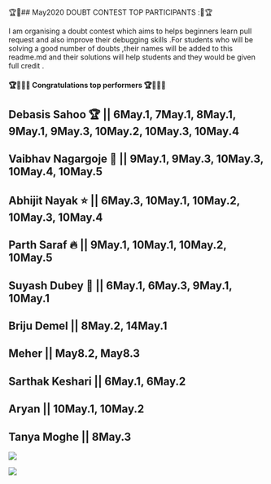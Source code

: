 🏆🌟## May2020 DOUBT CONTEST TOP PARTICIPANTS :🌟🏆

I am organising a doubt contest which aims to helps beginners learn pull request and also improve their debugging skills .For students who will be solving a good number of doubts ,their names will be added to this readme.md and their solutions will help students and they would be given full credit .


#### 🏆🤩🔥🔥 Congratulations top performers 🏆🤩🔥🔥

## **Debasis Sahoo**  🏆 || 6May.1, 7May.1, 8May.1, 9May.1, 9May.3, 10May.2, 10May.3, 10May.4
## Vaibhav Nagargoje 🤩 || 9May.1, 9May.3, 10May.3, 10May.4, 10May.5
## Abhijit Nayak ⭐ || 6May.3, 10May.1, 10May.2, 10May.3, 10May.4
## Parth Saraf 🔥 || 9May.1, 10May.1, 10May.2, 10May.5
## Suyash Dubey 🚀 || 6May.1, 6May.3, 9May.1, 10May.1
## Briju Demel || 8May.2, 14May.1
## Meher          || May8.2, May8.3
## Sarthak Keshari  || 6May.1, 6May.2
## Aryan  || 10May.1, 10May.2
## Tanya Moghe || 8May.3









![](https://github.com/aadhar54/May2020/blob/master/img/gitimage.jpg)

![](https://github.com/aadhar54/May2020/blob/master/image.jpg?raw=true)

